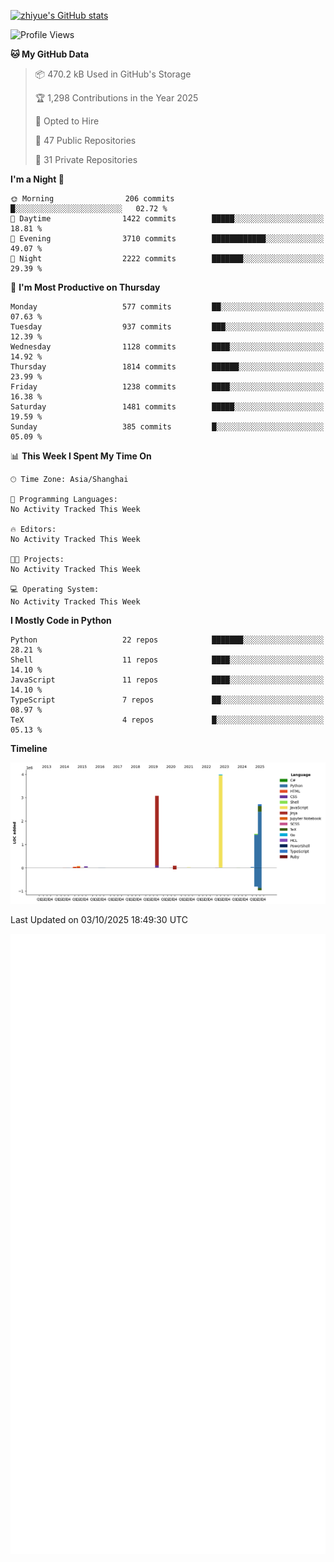 
[![zhiyue's GitHub stats](https://github-readme-stats.vercel.app/api?username=zhiyue)](https://github.com/anuraghazra/github-readme-stats&&show_icons=true)

<!--START_SECTION:waka-->
![Profile Views](http://img.shields.io/badge/Profile%20Views-3-blue)

**🐱 My GitHub Data** 

> 📦 470.2 kB Used in GitHub's Storage 
 > 
> 🏆 1,298 Contributions in the Year 2025
 > 
> 💼 Opted to Hire
 > 
> 📜 47 Public Repositories 
 > 
> 🔑 31 Private Repositories 
 > 
**I'm a Night 🦉** 

```text
🌞 Morning                206 commits         █░░░░░░░░░░░░░░░░░░░░░░░░   02.72 % 
🌆 Daytime                1422 commits        █████░░░░░░░░░░░░░░░░░░░░   18.81 % 
🌃 Evening                3710 commits        ████████████░░░░░░░░░░░░░   49.07 % 
🌙 Night                  2222 commits        ███████░░░░░░░░░░░░░░░░░░   29.39 % 
```
📅 **I'm Most Productive on Thursday** 

```text
Monday                   577 commits         ██░░░░░░░░░░░░░░░░░░░░░░░   07.63 % 
Tuesday                  937 commits         ███░░░░░░░░░░░░░░░░░░░░░░   12.39 % 
Wednesday                1128 commits        ████░░░░░░░░░░░░░░░░░░░░░   14.92 % 
Thursday                 1814 commits        ██████░░░░░░░░░░░░░░░░░░░   23.99 % 
Friday                   1238 commits        ████░░░░░░░░░░░░░░░░░░░░░   16.38 % 
Saturday                 1481 commits        █████░░░░░░░░░░░░░░░░░░░░   19.59 % 
Sunday                   385 commits         █░░░░░░░░░░░░░░░░░░░░░░░░   05.09 % 
```


📊 **This Week I Spent My Time On** 

```text
🕑︎ Time Zone: Asia/Shanghai

💬 Programming Languages: 
No Activity Tracked This Week

🔥 Editors: 
No Activity Tracked This Week

🐱‍💻 Projects: 
No Activity Tracked This Week

💻 Operating System: 
No Activity Tracked This Week
```

**I Mostly Code in Python** 

```text
Python                   22 repos            ███████░░░░░░░░░░░░░░░░░░   28.21 % 
Shell                    11 repos            ████░░░░░░░░░░░░░░░░░░░░░   14.10 % 
JavaScript               11 repos            ████░░░░░░░░░░░░░░░░░░░░░   14.10 % 
TypeScript               7 repos             ██░░░░░░░░░░░░░░░░░░░░░░░   08.97 % 
TeX                      4 repos             █░░░░░░░░░░░░░░░░░░░░░░░░   05.13 % 
```



**Timeline**

![Lines of Code chart](https://raw.githubusercontent.com/zhiyue/zhiyue/main/assets/bar_graph.png)


 Last Updated on 03/10/2025 18:49:30 UTC
<!--END_SECTION:waka-->

<!-- [![Top Langs](https://github-readme-stats.vercel.app/api/top-langs/?username=zhiyue)](https://github.com/anuraghazra/github-readme-stats) -->

![](./github-metrics.svg)

